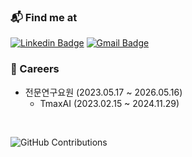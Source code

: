 ### 📬 Find me at
[![Linkedin Badge](https://img.shields.io/badge/-LinkedIn-blue?style=flat&logo=Linkedin&logoColor=white&link=https://www.linkedin.com/in/bong-min-kim/)](https://www.linkedin.com/in/bong-min-kim/)
[![Gmail Badge](https://img.shields.io/badge/-Gmail-d14836?style=flat&logo=Gmail&logoColor=white&link=mailto:klbm126@gmail.com)](mailto:klbm126@gmail.com)

### 💼 Careers
- 전문연구요원 (2023.05.17 ~ 2026.05.16)
    - TmaxAI (2023.02.15 ~ 2024.11.29)
<br>
<div>
  
![GitHub Contributions](https://github-readme-stats.vercel.app/api?username=BM-K&theme=jolly&show_icons=true)

</div>
